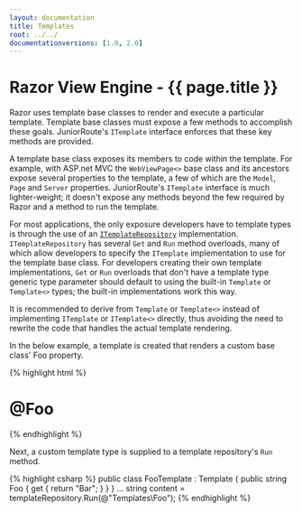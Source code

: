 ```yaml
---
layout: documentation
title: Templates
root: ../../
documentationversions: [1.0, 2.0]
---
```

Razor View Engine - {{ page.title }}
=
Razor uses template base classes to render and execute a particular template. Template base classes must expose a few methods to accomplish these goals. JuniorRoute's ```ITemplate``` interface enforces that these key methods are provided.

A template base class exposes its members to code within the template. For example, with ASP.net MVC the ```WebViewPage<>``` base class and its ancestors expose several properties to the template, a few of which are the ```Model```, ```Page``` and ```Server``` properties. JuniorRoute's ```ITemplate``` interface is much lighter-weight; it doesn't expose any methods beyond the few required by Razor and a method to run the template.

For most applications, the only exposure developers have to template types is through the use of an [```ITemplateRepository```](template_repositories.html) implementation. ```ITemplateRepository``` has several ```Get``` and ```Run``` method overloads, many of which allow developers to specify the ```ITemplate``` implementation to use for the template base class. For developers creating their own template implementations, ```Get``` or ```Run``` overloads that don't have a template type generic type parameter should default to using the built-in ```Template``` or ```Template<>``` types; the built-in implementations work this way.

It is recommended to derive from ```Template``` or ```Template<>``` instead of implementing ```ITemplate``` or ```ITemplate<>``` directly, thus avoiding the need to rewrite the code that handles the actual template rendering.

In the below example, a template is created that renders a custom base class' Foo property.

{% highlight html %}
<!DOCTYPE html>
<html>
<head>
  <title></title>
</head>
<body>
  <h1>@Foo</h1>
</body>
</html>
{% endhighlight %}

Next, a custom template type is supplied to a template repository's ```Run``` method.

{% highlight csharp %}
public class FooTemplate : Template
{
  public string Foo
  {
    get
    {
      return "Bar";
    }
  }
}
...
string content = templateRepository.Run<FooTemplate>(@"Templates\Foo");
{% endhighlight %}